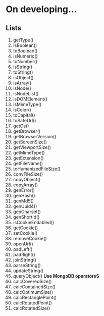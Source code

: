 # On developing...

## Lists

1. getType()
2. isBoolean()
3. toBoolean()
4. isNumeric()
5. toNumber()
6. isString()
7. toString()
8. isObject()
9. isArray()
10. isNode()
11. isNodeList()
12. isDOMElement()
13. isMimeType()
14. isColor()
15. toCapital()
16. toSafeUrl()
17. getOs()
18. getBrowser()
19. getBrowserVersion()
20. getScreenSize()
21. getViewportSize()
22. getMimeType()
23. getExtension()
24. getFileName()
25. toHumanizedFileSize()
26. convFileSize()
27. copyObject()
28. copyArray()
29. genError()
30. genHash()
31. genMd5()
32. genUuid4()
33. genCharset()
34. genShortId()
35. isCookieEndabled()
36. getCookie()
37. setCookie()
38. removeCookie()
39. openUrl()
40. padLeft()
41. padRight()
42. joinString()
43. parseString()
44. updateString()
45. queryObject() **Use MongoDB operatorsS**
46. calcCoveredSize()
47. calcContainedSize()
48. calcOptimumSize()
49. calcRectanglePoint()
50. calcRotatedPoint()
51. calcRotatedSize()
